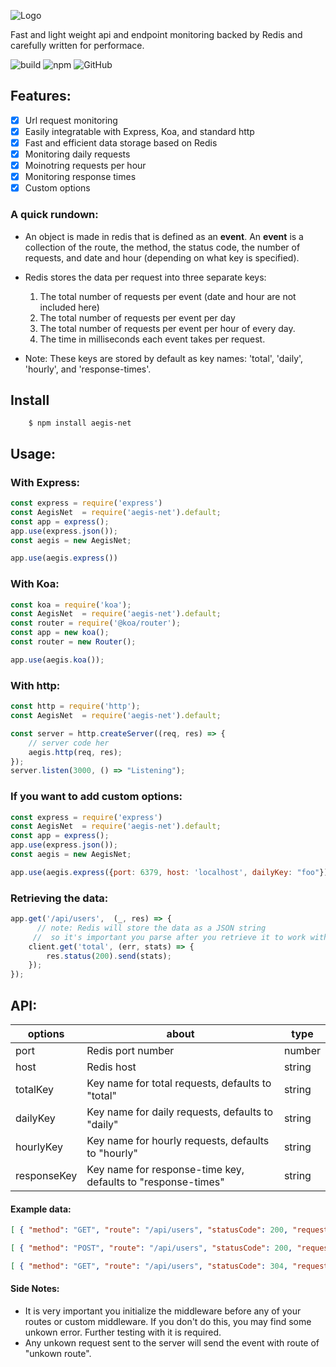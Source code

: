 ![Logo](misc/AegisNet-logo.png)


Fast and light weight api and endpoint monitoring backed by Redis and carefully written for performace.

![build](https://github.com/nishgowda/AegisNet/workflows/build/badge.svg)
![npm](https://img.shields.io/npm/v/aegis-net)
![GitHub](https://img.shields.io/github/license/nishgowda/aegis)

## Features:
- [X] Url request monitoring
- [X] Easily integratable with Express, Koa, and standard http
- [X] Fast and efficient data storage based on Redis
- [X] Monitoring daily requests
- [X] Moinotring requests per hour
- [X] Monitoring response times
- [X] Custom options

### A quick rundown:
* An object is made in redis that is defined as an **event**. An **event** is a collection of the route, the method, the status code, the number of requests, and date and hour (depending on what key is specified).

* Redis stores the data per request into three separate keys:
    1. The total number of requests per event (date and hour are not included here)
    2. The total number of requests per event per day
    3. The total number of requests per event per hour of every day.
    4. The time in milliseconds each event takes per request. 
* Note: These keys are stored by default as key names: 'total', 'daily', 'hourly', and 'response-times'.


## Install
``` 
    $ npm install aegis-net
```

## Usage:
### With Express:
``` javascript
const express = require('express')
const AegisNet  = require('aegis-net').default;
const app = express();
app.use(express.json());
const aegis = new AegisNet;

app.use(aegis.express())
```
### With Koa:
```javascript
const koa = require('koa');
const AegisNet  = require('aegis-net').default;
const router = require('@koa/router');
const app = new koa();
const router = new Router();

app.use(aegis.koa());

```
### With http:
```javascript
const http = require('http');
const AegisNet  = require('aegis-net').default;

const server = http.createServer((req, res) => {
    // server code her
    aegis.http(req, res);
});
server.listen(3000, () => "Listening");

```

### If you want to add custom options:

``` javascript
const express = require('express')
const AegisNet  = require('aegis-net').default;
const app = express();
app.use(express.json());
const aegis = new AegisNet;

app.use(aegis.express({port: 6379, host: 'localhost', dailyKey: "foo"}))

```



### Retrieving the data:
```javascript
app.get('/api/users',  (_, res) => {
      // note: Redis will store the data as a JSON string 
     //  so it's important you parse after you retrieve it to work with it.
    client.get('total', (err, stats) => {
        res.status(200).send(stats);
    });
});
```

## API:
|options|about|type|
|---------|-------|------|
| port | Redis port number| number
|host|Redis host|string
|totalKey| Key name for total requests, defaults to "total"| string|
|dailyKey| Key name for daily requests, defaults to "daily"| string
|hourlyKey| Key name for hourly requests, defaults to "hourly"| string|
|responseKey| Key name for response-time key, defaults to "response-times"| string|


#### Example data:

``` JSON
[ { "method": "GET", "route": "/api/users", "statusCode": 200, "requests": 10 }]
```
``` JSON
[ { "method": "POST", "route": "/api/users", "statusCode": 200, "requests": 5, "date": "9/20/2020" }]
```
``` JSON
[ { "method": "GET", "route": "/api/users", "statusCode": 304, "requests": 2, "date": "9/20/2020", "hour": "12" }]
```
#### Side Notes:
- It is very important you initialize the middleware before any of your routes or custom middleware. If you don't do this, you may find some unkown error. Further testing with it is required.
 - Any unkown request sent to the server will send the event with route of "unkown route".




